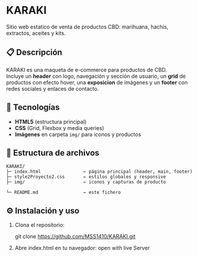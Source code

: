 # KARAKI

Sitio web estatico de venta de productos CBD: marihuana, hachís, extractos, aceites y kits.

## 📋 Descripción

KARAKI es una maqueta de e-commerce para productos de CBD.  
Incluye un **header** con logo, navegación y sección de usuario, un **grid** de productos con efecto hover, una **exposicion** de imágenes y un **footer** con redes sociales y enlaces de contacto.

## 🚀 Tecnologías

- **HTML5** (estructura principal)
- **CSS** (Grid, Flexbox y media queries) 
- **Imágenes** en carpeta `img/` para iconos y productos 

## 🚀 Estructura de archivos

```text
KARAKI/
├─ index.html                ← página principal (header, main, footer)  
├─ style2Proyecto2.css       ← estilos globales y responsive  
├─ img/                      ← iconos y capturas de producto  

└─ README.md                 ← este fichero
```

## ⚙️ Instalación y uso

1. Clona el repositorio:

   git clone https://github.com/MSS1410/KARAKI.git

2. Abre index.html en tu navegador:
   open with live Server

